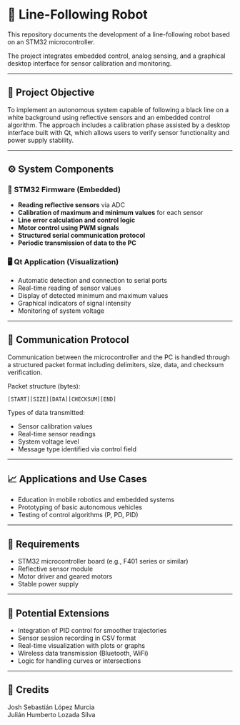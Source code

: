 # 🤖 Line-Following Robot

This repository documents the development of a line-following robot based on an STM32 microcontroller.

The project integrates embedded control, analog sensing, and a graphical desktop interface for sensor calibration and monitoring.

---

## 🎯 Project Objective

To implement an autonomous system capable of following a black line on a white background using reflective sensors and an embedded control algorithm. The approach includes a calibration phase assisted by a desktop interface built with Qt, which allows users to verify sensor functionality and power supply stability.

---

## ⚙️ System Components

### 🧩 STM32 Firmware (Embedded)
- **Reading reflective sensors** via ADC
- **Calibration of maximum and minimum values** for each sensor
- **Line error calculation and control logic**
- **Motor control using PWM signals**
- **Structured serial communication protocol**
- **Periodic transmission of data to the PC**

### 🖥️ Qt Application (Visualization)
- Automatic detection and connection to serial ports
- Real-time reading of sensor values
- Display of detected minimum and maximum values
- Graphical indicators of signal intensity
- Monitoring of system voltage

---

## 🔄 Communication Protocol

Communication between the microcontroller and the PC is handled through a structured packet format including delimiters, size, data, and checksum verification.

Packet structure (bytes):

```
[START][SIZE][DATA][CHECKSUM][END]
```

Types of data transmitted:
- Sensor calibration values
- Real-time sensor readings
- System voltage level
- Message type identified via control field

---

## 📈 Applications and Use Cases

- Education in mobile robotics and embedded systems
- Prototyping of basic autonomous vehicles
- Testing of control algorithms (P, PD, PID)

---

## 📎 Requirements

- STM32 microcontroller board (e.g., F401 series or similar)
- Reflective sensor module
- Motor driver and geared motors
- Stable power supply

---

## 🔧 Potential Extensions

- Integration of PID control for smoother trajectories
- Sensor session recording in CSV format
- Real-time visualization with plots or graphs
- Wireless data transmission (Bluetooth, WiFi)
- Logic for handling curves or intersections

---

## 👥 Credits

Josh Sebastián López Murcia  
Julián Humberto Lozada Silva
